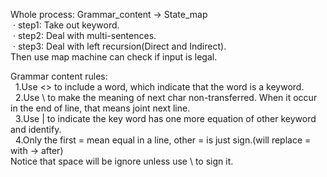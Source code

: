 Whole process: Grammar_content -> State_map  
&nbsp;·&nbsp;step1: Take out keyword.  
&nbsp;·&nbsp;step2: Deal with multi-sentences.  
&nbsp;·&nbsp;step3: Deal with left recursion(Direct and Indirect).  
Then use map machine can check if input is legal.  
  
Grammar content rules:  
&nbsp;&nbsp;1.Use <> to include a word, which indicate that the word is a keyword.  
&nbsp;&nbsp;2.Use \ to make the meaning of next char non-transferred. When it occur in the end of line, that means joint next line.  
&nbsp;&nbsp;3.Use | to indicate the key word has one more equation of other keyword and identify.  
&nbsp;&nbsp;4.Only the first = mean equal in a line, other = is just sign.(will replace = with -> after)  
Notice that space will be ignore unless use \ to sign it.
